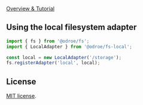 [Overview & Tutorial](https://github.com/odroe/fs)

## Using the local filesystem adapter

```ts
import { fs } from '@odroe/fs';
import { LocalAdapter } from '@odroe/fs-local';

const local = new LocalAdapter('/storage');
fs.registerAdapter('local', local);
```

## License

[MIT license](https://github.com/odroe/fs/blob/main/LICENSE).
